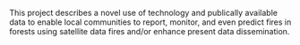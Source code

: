 This project describes a novel use of technology and publically available data to enable local communities to report, monitor, and even predict fires in forests using satellite data fires and/or enhance present data dissemination.
